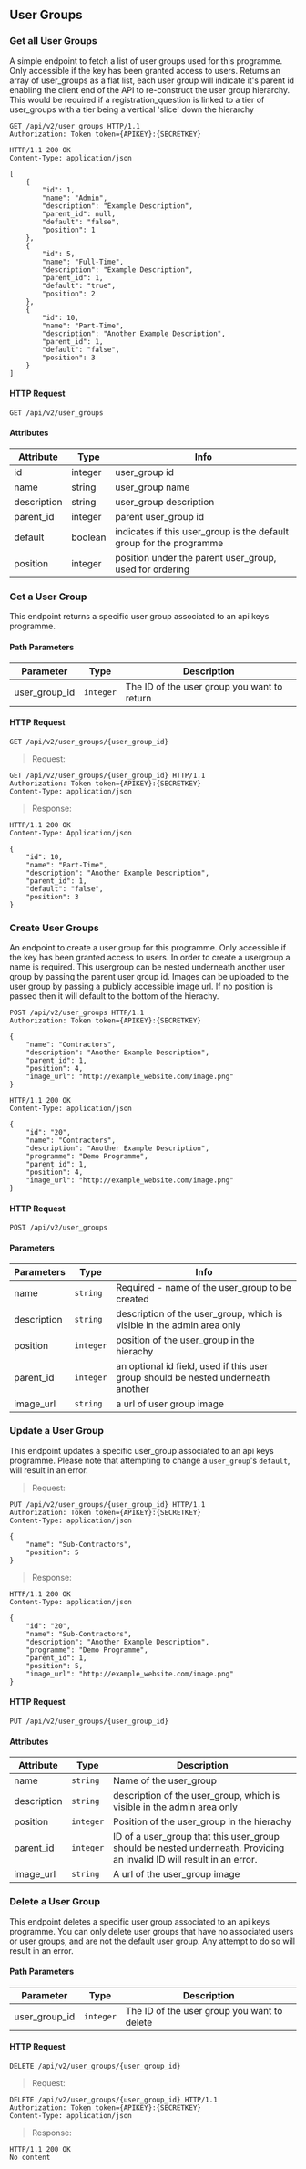 ## User Groups

### Get all User Groups

A simple endpoint to fetch a list of user groups used for this programme. Only
accessible if the key has been granted access to users. Returns an array of
user_groups as a flat list, each user group will indicate it's parent id
enabling the client end of the API to re-construct the user group hierarchy. This
would be required if a registration_question is linked to a tier of user_groups
with a tier being a vertical 'slice' down the hierarchy

``` http
GET /api/v2/user_groups HTTP/1.1
Authorization: Token token={APIKEY}:{SECRETKEY}
```

``` http
HTTP/1.1 200 OK
Content-Type: application/json

[
    {
        "id": 1,
        "name": "Admin",
        "description": "Example Description",
        "parent_id": null,
        "default": "false",
        "position": 1
    },
    {
        "id": 5,
        "name": "Full-Time",
        "description": "Example Description",
        "parent_id": 1,
        "default": "true",
        "position": 2
    },
    {
        "id": 10,
        "name": "Part-Time",
        "description": "Another Example Description",
        "parent_id": 1,
        "default": "false",
        "position": 3
    }
]
```

#### HTTP Request

`GET /api/v2/user_groups`

#### Attributes

Attribute | Type | Info
--------- | ---- | ----
id | integer | user_group id
name | string | user_group name
description | string | user_group description
parent\_id | integer | parent user_group id
default | boolean | indicates if this user_group is the default group for the programme
position | integer | position under the parent user_group, used for ordering

### Get a User Group

This endpoint returns a specific user group associated to an api keys programme.

#### Path Parameters

Parameter | Type | Description
--------- | ---- | -----------
user_group_id | `integer` | The ID of the user group you want to return

#### HTTP Request

`GET /api/v2/user_groups/{user_group_id}`

> Request:

``` http
GET /api/v2/user_groups/{user_group_id} HTTP/1.1
Authorization: Token token={APIKEY}:{SECRETKEY}
Content-Type: application/json
```

> Response:

``` http
HTTP/1.1 200 OK
Content-Type: Application/json

{
    "id": 10,
    "name": "Part-Time",
    "description": "Another Example Description",
    "parent_id": 1,
    "default": "false",
    "position": 3
}
```

### Create User Groups

An endpoint to create a user group for this programme. Only accessible if the key
has been granted access to users. In order to create a usergroup a name is required.
This usergroup can be nested underneath another user group by passing the parent
user group id. Images can be uploaded to the user group by passing a publicly accessible image url. If
no position is passed then it will default to the bottom of the hierachy.

``` http
POST /api/v2/user_groups HTTP/1.1
Authorization: Token token={APIKEY}:{SECRETKEY}

{
    "name": "Contractors",
    "description": "Another Example Description",
    "parent_id": 1,
    "position": 4,
    "image_url": "http://example_website.com/image.png"
}
```


``` http
HTTP/1.1 200 OK
Content-Type: application/json

{
    "id": "20",
    "name": "Contractors",
    "description": "Another Example Description",
    "programme": "Demo Programme",
    "parent_id": 1,
    "position": 4,
    "image_url": "http://example_website.com/image.png"
}

```
#### HTTP Request

`POST /api/v2/user_groups`

#### Parameters

Parameters | Type | Info
---------- | ---- | ----
name | `string` | Required - name of the user_group to be created
description | `string` | description of the user_group, which is visible in the admin area only
position | `integer` | position of the user_group in the hierachy
parent_id | `integer` | an optional id field, used if this user group should be nested underneath another
image_url | `string` | a url of user group image

### Update a User Group

This endpoint updates a specific user_group associated to an api keys programme. Please note that attempting to change a `user_group`'s `default`, will
result in an error.

> Request:

``` http
PUT /api/v2/user_groups/{user_group_id} HTTP/1.1
Authorization: Token token={APIKEY}:{SECRETKEY}
Content-Type: application/json

{
    "name": "Sub-Contractors",
    "position": 5
}

```

> Response:

``` http
HTTP/1.1 200 OK
Content-Type: application/json

{
    "id": "20",
    "name": "Sub-Contractors",
    "description": "Another Example Description",
    "programme": "Demo Programme",
    "parent_id": 1,
    "position": 5,
    "image_url": "http://example_website.com/image.png"
}
```

#### HTTP Request

`PUT /api/v2/user_groups/{user_group_id}`

#### Attributes

Attribute | Type | Description
--------- | ---- | -----------
name | `string` |  Name of the user_group
description | `string` | description of the user_group, which is visible in the admin area only
position | `integer` | Position of the user_group in the hierachy
parent_id | `integer` | ID of a user_group that this user_group should be nested underneath. Providing an invalid ID will result in an error.
image_url | `string` | A url of the user_group image

### Delete a User Group

This endpoint deletes a specific user group associated to an api keys programme. You can only delete user groups that have no associated users or user groups, and are not the default user group. Any attempt to do so will result in an error.

#### Path Parameters

Parameter | Type | Description
--------- | ---- | -----------
user_group_id | `integer` | The ID of the user group you want to delete

#### HTTP Request

`DELETE /api/v2/user_groups/{user_group_id}`

> Request:

``` http
DELETE /api/v2/user_groups/{user_group_id} HTTP/1.1
Authorization: Token token={APIKEY}:{SECRETKEY}
Content-Type: application/json
```

> Response:

``` http
HTTP/1.1 200 OK
No content
```
